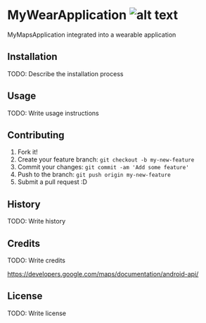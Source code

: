 # MyWearApplication ![alt text](https://github.com/DarraghMeehan/MyWearApplication/blob/master/mobile/src/main/res/mipmap-hdpi/ic_launcher.png "Logo Title Text 1")

MyMapsApplication integrated into a wearable application

## Installation
TODO: Describe the installation process

## Usage
TODO: Write usage instructions

## Contributing
1. Fork it!
2. Create your feature branch: `git checkout -b my-new-feature`
3. Commit your changes: `git commit -am 'Add some feature'`
4. Push to the branch: `git push origin my-new-feature`
5. Submit a pull request :D

## History
TODO: Write history

## Credits
TODO: Write credits

https://developers.google.com/maps/documentation/android-api/

## License
TODO: Write license

